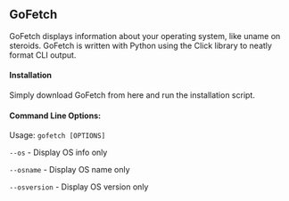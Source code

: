 GoFetch
-------


GoFetch displays information about your operating system, like uname on steroids.
GoFetch is written with Python using the Click library to neatly format CLI output.

#### Installation
Simply download GoFetch from here and run the installation script.

#### Command Line Options:
Usage: `gofetch [OPTIONS]`

`--os` - Display OS info only

`--osname` - Display OS name only

`--osversion` - Display OS version only



